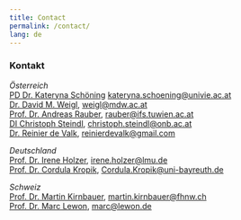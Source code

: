 ```yaml
---
title: Contact
permalink: /contact/
lang: de
---
```


### Kontakt
_Österreich_  
[PD Dr. Kateryna Schöning](https://musikwissenschaft.univie.ac.at/ueber-uns/team/schoening/) kateryna.schoening@univie.ac.at    
[Dr. David M. Weigl](https://iwk.mdw.ac.at/david-weigl), weigl@mdw.ac.at   
[Prof. Dr. Andreas Rauber](https://informatics.tuwien.ac.at/people/andreas-rauber), rauber@ifs.tuwien.ac.at      
[DI Christoph Steindl](http://www.maxkaiser.at/), christoph.steindl@onb.ac.at  
[Dr. Reinier de Valk](https://scholar.google.com/citations?user=V2Vd9b0AAAAJ), reinierdevalk@gmail.com

_Deutschland_  
[Prof. Dr. Irene Holzer](https://www.musikwissenschaft.uni-muenchen.de/personen/professoren/holzer/index.html), irene.holzer@lmu.de      
[Prof. Dr. Cordula Kropik](https://www.mediaevistik.uni-bayreuth.de/de/team/Kropik-Cordula/index.php), Cordula.Kropik@uni-bayreuth.de   

_Schweiz_  
[Prof. Dr. Martin Kirnbauer](https://www.fhnw.ch/de/personen/martin-kirnbauer), martin.kirnbauer@fhnw.ch  
[Prof. Dr. Marc Lewon](https://www.fhnw.ch/de/personen/marc-lewon), marc@lewon.de 
